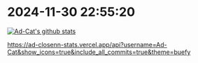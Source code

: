 # 2024-11-30 22:55:20

<a href="https://github.com/Ad-closeNN"><img align="center" src="https://ad-closenn-stats.vercel.app/api?username=Ad-Cat&show_icons=true&include_all_commits=true&theme=buefy" alt="Ad-Cat's github stats" /></a>

https://ad-closenn-stats.vercel.app/api?username=Ad-Cat&show_icons=true&include_all_commits=true&theme=buefy
